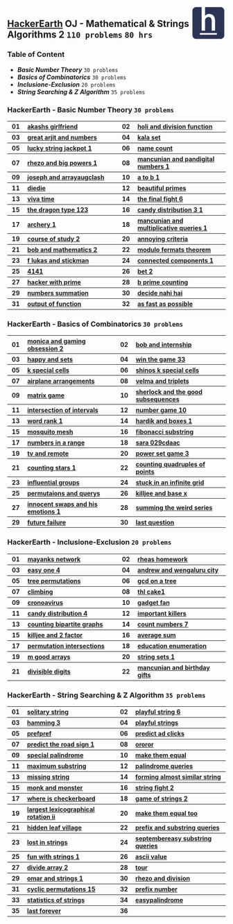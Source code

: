 <img align="right" width="80" src="/logos/hackerearth.jpg">

## [HackerEarth](https://hackerearth.com/) OJ - Mathematical & Strings Algorithms 2 `110 problems` `80 hrs`

### Table of Content

- ***Basic Number Theory***            `30 problems`
- ***Basics of Combinatorics***        `30 problems`
- ***Inclusione-Exclusion***           `20 problems`
- ***String Searching & Z Algorithm*** `35 problems`

### HackerEarth - Basic Number Theory `30 problems`

<table>
    <tbody>
        <tr>
            <th align="center" width="50px">01</th><th align="left" width="550px"><a href="https://www.hackerearth.com/practice/math/number-theory/basic-number-theory-2/practice-problems/algorithm/akashs-girlfriend/">akashs girlfriend</a></th>
            <th align="center" width="50px">02</th><th align="left" width="550px"><a href="https://www.hackerearth.com/practice/math/number-theory/basic-number-theory-2/practice-problems/algorithm/holi-and-division-function-1dfc3294/">holi and division function</a></th>
        </tr>
        <tr>
            <th align="center" width="50px">03</th><th align="left" width="550px"><a href="https://www.hackerearth.com/practice/math/number-theory/basic-number-theory-1/practice-problems/algorithm/great-arjit-and-numbers/">great arjit and numbers</a></th>
            <th align="center" width="50px">04</th><th align="left" width="550px"><a href="https://www.hackerearth.com/practice/math/number-theory/basic-number-theory-1/practice-problems/algorithm/kala-set/">kala set</a></th>
        </tr>
        <tr>
            <th align="center" width="50px">05</th><th align="left" width="550px"><a href="https://www.hackerearth.com/practice/math/number-theory/basic-number-theory-1/practice-problems/algorithm/lucky-string-jackpot-1/">lucky string jackpot 1</a></th>
            <th align="center" width="50px">06</th><th align="left" width="550px"><a href="https://www.hackerearth.com/practice/math/number-theory/basic-number-theory-1/practice-problems/algorithm/name-count/">name count</a></th>
        </tr>
        <tr>
            <th align="center" width="50px">07</th><th align="left" width="550px"><a href="https://www.hackerearth.com/practice/math/number-theory/basic-number-theory-1/practice-problems/algorithm/rhezo-and-big-powers-1/">rhezo and big powers 1</a></th>
            <th align="center" width="50px">08</th><th align="left" width="550px"><a href="https://www.hackerearth.com/practice/math/number-theory/basic-number-theory-1/practice-problems/algorithm/mancunian-and-pandigital-numbers-1/">mancunian and pandigital numbers 1</a></th>
        </tr>
        <tr>
            <th align="center" width="50px">09</th><th align="left" width="550px"><a href="https://www.hackerearth.com/practice/math/number-theory/basic-number-theory-1/practice-problems/algorithm/joseph-and-arrayaugclash/">joseph and arrayaugclash</a></th>
            <th align="center" width="50px">10</th><th align="left" width="550px"><a href="https://www.hackerearth.com/practice/math/number-theory/basic-number-theory-1/practice-problems/algorithm/a-to-b-1/">a to b 1</a></th>
        </tr>
        <tr>
            <th align="center" width="50px">11</th><th align="left" width="550px"><a href="https://www.hackerearth.com/practice/math/number-theory/basic-number-theory-1/practice-problems/algorithm/diedie/">diedie</a></th>
            <th align="center" width="50px">12</th><th align="left" width="550px"><a href="https://www.hackerearth.com/practice/math/number-theory/basic-number-theory-1/practice-problems/algorithm/beautiful-primes/">beautiful primes</a></th>
        </tr>
        <tr>
            <th align="center" width="50px">13</th><th align="left" width="550px"><a href="https://www.hackerearth.com/practice/math/number-theory/basic-number-theory-1/practice-problems/algorithm/viva-time/">viva time</a></th>
            <th align="center" width="50px">14</th><th align="left" width="550px"><a href="https://www.hackerearth.com/practice/math/number-theory/basic-number-theory-1/practice-problems/algorithm/the-final-fight-6/">the final fight 6</a></th>
        </tr>
        <tr>
            <th align="center" width="50px">15</th><th align="left" width="550px"><a href="https://www.hackerearth.com/practice/math/number-theory/basic-number-theory-1/practice-problems/algorithm/the-dragon-type-123/">the dragon type 123</a></th>
            <th align="center" width="50px">16</th><th align="left" width="550px"><a href="https://www.hackerearth.com/practice/math/number-theory/basic-number-theory-1/practice-problems/algorithm/candy-distribution-3-1/">candy distribution 3 1</a></th>
        </tr>
        <tr>
            <th align="center" width="50px">17</th><th align="left" width="550px"><a href="https://www.hackerearth.com/practice/math/number-theory/basic-number-theory-1/practice-problems/algorithm/archery-1/">archery 1</a></th>
            <th align="center" width="50px">18</th><th align="left" width="550px"><a href="https://www.hackerearth.com/practice/math/number-theory/basic-number-theory-1/practice-problems/algorithm/mancunian-and-multiplicative-queries-1/">mancunian and multiplicative queries 1</a></th>
        </tr>
        <tr>
            <th align="center" width="50px">19</th><th align="left" width="550px"><a href="https://www.hackerearth.com/practice/math/number-theory/basic-number-theory-1/practice-problems/algorithm/course-of-study-2/">course of study 2</a></th>
            <th align="center" width="50px">20</th><th align="left" width="550px"><a href="https://www.hackerearth.com/practice/math/number-theory/basic-number-theory-1/practice-problems/golf/annoying-criteria/">annoying criteria</a></th>
        </tr>
        <tr>
            <th align="center" width="50px">21</th><th align="left" width="550px"><a href="https://www.hackerearth.com/practice/math/number-theory/basic-number-theory-1/practice-problems/algorithm/bob-and-mathematics-2/">bob and mathematics 2</a></th>
            <th align="center" width="50px">22</th><th align="left" width="550px"><a href="https://www.hackerearth.com/practice/math/number-theory/basic-number-theory-1/practice-problems/algorithm/modulo-fermats-theorem-728658be/">modulo fermats theorem</a></th>
        </tr>
        <tr>
            <th align="center" width="50px">23</th><th align="left" width="550px"><a href="https://www.hackerearth.com/practice/math/number-theory/basic-number-theory-1/practice-problems/algorithm/f-lukas-and-stickman/">f lukas and stickman</a></th>
            <th align="center" width="50px">24</th><th align="left" width="550px"><a href="https://www.hackerearth.com/practice/math/number-theory/basic-number-theory-1/practice-problems/algorithm/connected-components-1/">connected components 1</a></th>
        </tr>
        <tr>
            <th align="center" width="50px">25</th><th align="left" width="550px"><a href="https://www.hackerearth.com/practice/math/number-theory/basic-number-theory-2/practice-problems/algorithm/4141/">4141</a></th>
            <th align="center" width="50px">26</th><th align="left" width="550px"><a href="https://www.hackerearth.com/practice/math/number-theory/basic-number-theory-2/practice-problems/algorithm/bet-2/">bet 2</a></th>
        </tr>
        <tr>
            <th align="center" width="50px">27</th><th align="left" width="550px"><a href="https://www.hackerearth.com/practice/math/number-theory/basic-number-theory-2/practice-problems/algorithm/hacker-with-prime-bebe28ac/">hacker with prime</a></th>
            <th align="center" width="50px">28</th><th align="left" width="550px"><a href="https://www.hackerearth.com/practice/math/number-theory/basic-number-theory-2/practice-problems/algorithm/b-prime-counting/">b prime counting</a></th>
        </tr>
        <tr>
            <th align="center" width="50px">29</th><th align="left" width="550px"><a href="https://www.hackerearth.com/practice/math/number-theory/basic-number-theory-2/practice-problems/algorithm/numbers-summation/">numbers summation</a></th>
            <th align="center" width="50px">30</th><th align="left" width="550px"><a href="https://www.hackerearth.com/practice/math/number-theory/basic-number-theory-2/practice-problems/algorithm/decide-nahi-hai/">decide nahi hai</a></th>
        </tr>
        <tr>
            <th align="center" width="50px">31</th><th align="left" width="550px"><a href="https://www.hackerearth.com/practice/math/number-theory/basic-number-theory-2/practice-problems/algorithm/output-of-function-14aa5863/">output of function</a></th>
            <th align="center" width="50px">32</th><th align="left" width="550px"><a href="https://www.hackerearth.com/practice/math/number-theory/basic-number-theory-2/practice-problems/algorithm/as-fast-as-possible-2c144111/">as fast as possible</a></th>
        </tr>
    </tbody>
</table>

### HackerEarth - Basics of Combinatorics `30 problems`

<table>
    <tbody>
        <tr>
            <th align="center" width="50px">01</th><th align="left" width="550px"><a href="https://www.hackerearth.com/practice/math/combinatorics/basics-of-combinatorics/practice-problems/algorithm/monica-and-gaming-obsession-2/">monica and gaming obsession 2</a></th>
            <th align="center" width="50px">02</th><th align="left" width="550px"><a href="https://www.hackerearth.com/practice/math/combinatorics/basics-of-combinatorics/practice-problems/algorithm/bob-and-internship/">bob and internship</a></th>
        </tr>
        <tr>
            <th align="center" width="50px">03</th><th align="left" width="550px"><a href="https://www.hackerearth.com/practice/math/combinatorics/basics-of-combinatorics/practice-problems/algorithm/happy-and-sets/">happy and sets</a></th>
            <th align="center" width="50px">04</th><th align="left" width="550px"><a href="https://www.hackerearth.com/practice/math/combinatorics/basics-of-combinatorics/practice-problems/algorithm/win-the-game-33/">win the game 33</a></th>
        </tr>
        <tr>
            <th align="center" width="50px">05</th><th align="left" width="550px"><a href="https://www.hackerearth.com/practice/math/combinatorics/basics-of-combinatorics/practice-problems/algorithm/k-special-cells-93550252/">k special cells</a></th>
            <th align="center" width="50px">06</th><th align="left" width="550px"><a href="https://www.hackerearth.com/practice/math/combinatorics/basics-of-combinatorics/practice-problems/algorithm/shinos-k-special-cells-c8538ebb/">shinos k special cells</a></th>
        </tr>
        <tr>
            <th align="center" width="50px">07</th><th align="left" width="550px"><a href="https://www.hackerearth.com/practice/math/combinatorics/basics-of-combinatorics/practice-problems/algorithm/airplane-arrangements-4d8a1bca/">airplane arrangements</a></th>
            <th align="center" width="50px">08</th><th align="left" width="550px"><a href="https://www.hackerearth.com/practice/math/combinatorics/basics-of-combinatorics/practice-problems/algorithm/velma-and-triplets/">velma and triplets</a></th>
        </tr>
        <tr>
            <th align="center" width="50px">09</th><th align="left" width="550px"><a href="https://www.hackerearth.com/practice/math/combinatorics/basics-of-combinatorics/practice-problems/approximate/matrix-game-9febd80a/">matrix game</a></th>
            <th align="center" width="50px">10</th><th align="left" width="550px"><a href="https://www.hackerearth.com/practice/math/combinatorics/basics-of-combinatorics/practice-problems/algorithm/sherlock-and-the-good-subsequences-0635a484/">sherlock and the good subsequences</a></th>
        </tr>
        <tr>
            <th align="center" width="50px">11</th><th align="left" width="550px"><a href="https://www.hackerearth.com/practice/math/combinatorics/basics-of-combinatorics/practice-problems/algorithm/intersection-of-intervals-73b0d7a8/">intersection of intervals</a></th>
            <th align="center" width="50px">12</th><th align="left" width="550px"><a href="https://www.hackerearth.com/practice/math/combinatorics/basics-of-combinatorics/practice-problems/algorithm/number-game-10/">number game 10</a></th>
        </tr>
        <tr>
            <th align="center" width="50px">13</th><th align="left" width="550px"><a href="https://www.hackerearth.com/practice/math/combinatorics/basics-of-combinatorics/practice-problems/algorithm/word-rank-1/">word rank 1</a></th>
            <th align="center" width="50px">14</th><th align="left" width="550px"><a href="https://www.hackerearth.com/practice/math/combinatorics/basics-of-combinatorics/practice-problems/algorithm/hardik-and-boxes-1/">hardik and boxes 1</a></th>
        </tr>
        <tr>
            <th align="center" width="50px">15</th><th align="left" width="550px"><a href="https://www.hackerearth.com/practice/math/combinatorics/basics-of-combinatorics/practice-problems/algorithm/mosquito-mesh-db48986b/">mosquito mesh</a></th>
            <th align="center" width="50px">16</th><th align="left" width="550px"><a href="https://www.hackerearth.com/practice/math/combinatorics/basics-of-combinatorics/practice-problems/algorithm/fibonacci-substring/">fibonacci substring</a></th>
        </tr>
        <tr>
            <th align="center" width="50px">17</th><th align="left" width="550px"><a href="https://www.hackerearth.com/practice/math/combinatorics/basics-of-combinatorics/practice-problems/algorithm/numbers-in-a-range-be689998/">numbers in a range</a></th>
            <th align="center" width="50px">18</th><th align="left" width="550px"><a href="https://www.hackerearth.com/practice/math/combinatorics/basics-of-combinatorics/practice-problems/algorithm/sara-029cdaac/">sara 029cdaac</a></th>
        </tr>
        <tr>
            <th align="center" width="50px">19</th><th align="left" width="550px"><a href="https://www.hackerearth.com/practice/math/combinatorics/basics-of-combinatorics/practice-problems/algorithm/tv-and-remote-183262c5/">tv and remote</a></th>
            <th align="center" width="50px">20</th><th align="left" width="550px"><a href="https://www.hackerearth.com/practice/math/combinatorics/basics-of-combinatorics/practice-problems/algorithm/power-set-game-3/">power set game 3</a></th>
        </tr>
        <tr>
            <th align="center" width="50px">21</th><th align="left" width="550px"><a href="https://www.hackerearth.com/practice/math/combinatorics/basics-of-combinatorics/practice-problems/algorithm/counting-stars-1/">counting stars 1</a></th>
            <th align="center" width="50px">22</th><th align="left" width="550px"><a href="https://www.hackerearth.com/practice/math/combinatorics/basics-of-combinatorics/practice-problems/algorithm/counting-quadruples-of-points-26250f44/">counting quadruples of points</a></th>
        </tr>
        <tr>
            <th align="center" width="50px">23</th><th align="left" width="550px"><a href="https://www.hackerearth.com/practice/math/combinatorics/basics-of-combinatorics/practice-problems/algorithm/influential-groups-f5b40db9/">influential groups</a></th>
            <th align="center" width="50px">24</th><th align="left" width="550px"><a href="https://www.hackerearth.com/practice/math/combinatorics/basics-of-combinatorics/practice-problems/algorithm/stuck-in-an-infinite-grid-49ff62d2/">stuck in an infinite grid</a></th>
        </tr>
        <tr>
            <th align="center" width="50px">25</th><th align="left" width="550px"><a href="https://www.hackerearth.com/practice/math/combinatorics/basics-of-combinatorics/practice-problems/algorithm/permutaions-and-querys-52af7b15/">permutaions and querys</a></th>
            <th align="center" width="50px">26</th><th align="left" width="550px"><a href="https://www.hackerearth.com/practice/math/combinatorics/basics-of-combinatorics/practice-problems/algorithm/killjee-and-base-x-b6698888/">killjee and base x</a></th>
        </tr>
        <tr>
            <th align="center" width="50px">27</th><th align="left" width="550px"><a href="https://www.hackerearth.com/practice/math/combinatorics/basics-of-combinatorics/practice-problems/algorithm/innocent-swaps-and-his-emotions-1/">innocent swaps and his emotions 1</a></th>
            <th align="center" width="50px">28</th><th align="left" width="550px"><a href="https://www.hackerearth.com/practice/math/combinatorics/basics-of-combinatorics/practice-problems/algorithm/summing-the-weird-series-12c1cec6/">summing the weird series</a></th>
        </tr>
        <tr>
            <th align="center" width="50px">29</th><th align="left" width="550px"><a href="https://www.hackerearth.com/practice/math/combinatorics/basics-of-combinatorics/practice-problems/algorithm/future-failure-d516bdf2/">future failure</a></th>
            <th align="center" width="50px">30</th><th align="left" width="550px"><a href="https://www.hackerearth.com/practice/math/combinatorics/basics-of-combinatorics/practice-problems/algorithm/last-question-3b04d266-f6d8f210/">last question</a></th>
        </tr>
    </tbody>
</table>

### HackerEarth - Inclusione-Exclusion `20 problems`

<table>
    <tbody>
        <tr>
            <th align="center" width="50px">01</th><th align="left" width="550px"><a href="https://www.hackerearth.com/practice/math/combinatorics/inclusion-exclusion/practice-problems/algorithm/mayanks-network/">mayanks network</a></th>
            <th align="center" width="50px">02</th><th align="left" width="550px"><a href="https://www.hackerearth.com/practice/math/combinatorics/inclusion-exclusion/practice-problems/algorithm/rheas-homework/">rheas homework</a></th>
        </tr>
        <tr>
            <th align="center" width="50px">03</th><th align="left" width="550px"><a href="https://www.hackerearth.com/practice/math/combinatorics/inclusion-exclusion/practice-problems/algorithm/easy-one-4/">easy one 4</a></th>
            <th align="center" width="50px">04</th><th align="left" width="550px"><a href="https://www.hackerearth.com/practice/math/combinatorics/inclusion-exclusion/practice-problems/algorithm/andrew-and-wengaluru-city/">andrew and wengaluru city</a></th>
        </tr>
        <tr>
            <th align="center" width="50px">05</th><th align="left" width="550px"><a href="https://www.hackerearth.com/practice/math/combinatorics/inclusion-exclusion/practice-problems/algorithm/tree-permutations/">tree permutations</a></th>
            <th align="center" width="50px">06</th><th align="left" width="550px"><a href="https://www.hackerearth.com/practice/math/combinatorics/inclusion-exclusion/practice-problems/algorithm/gcd-on-a-tree/">gcd on a tree</a></th>
        </tr>
        <tr>
            <th align="center" width="50px">07</th><th align="left" width="550px"><a href="https://www.hackerearth.com/practice/math/combinatorics/inclusion-exclusion/practice-problems/algorithm/climbing-2e2d637a/">climbing</a></th>
            <th align="center" width="50px">08</th><th align="left" width="550px"><a href="https://www.hackerearth.com/practice/math/combinatorics/inclusion-exclusion/practice-problems/algorithm/thl-cake1/">thl cake1</a></th>
        </tr>
        <tr>
            <th align="center" width="50px">09</th><th align="left" width="550px"><a href="https://www.hackerearth.com/practice/math/combinatorics/inclusion-exclusion/practice-problems/algorithm/cronoavirus/">cronoavirus</a></th>
            <th align="center" width="50px">10</th><th align="left" width="550px"><a href="https://www.hackerearth.com/practice/math/combinatorics/inclusion-exclusion/practice-problems/algorithm/gadget-fan/">gadget fan</a></th>
        </tr>
        <tr>
            <th align="center" width="50px">11</th><th align="left" width="550px"><a href="https://www.hackerearth.com/practice/math/combinatorics/inclusion-exclusion/practice-problems/algorithm/candy-distribution-4/">candy distribution 4</a></th>
            <th align="center" width="50px">12</th><th align="left" width="550px"><a href="https://www.hackerearth.com/practice/math/combinatorics/inclusion-exclusion/practice-problems/algorithm/important-killers-5990f168/">important killers</a></th>
        </tr>
        <tr>
            <th align="center" width="50px">13</th><th align="left" width="550px"><a href="https://www.hackerearth.com/practice/math/combinatorics/inclusion-exclusion/practice-problems/algorithm/counting-bipartite-graphs-b7517e70/">counting bipartite graphs</a></th>
            <th align="center" width="50px">14</th><th align="left" width="550px"><a href="https://www.hackerearth.com/practice/math/combinatorics/inclusion-exclusion/practice-problems/algorithm/count-numbers-7/">count numbers 7</a></th>
        </tr>
        <tr>
            <th align="center" width="50px">15</th><th align="left" width="550px"><a href="https://www.hackerearth.com/practice/math/combinatorics/inclusion-exclusion/practice-problems/algorithm/killjee-and-2-factor-8f3ac3a5/">killjee and 2 factor</a></th>
            <th align="center" width="50px">16</th><th align="left" width="550px"><a href="https://www.hackerearth.com/practice/math/combinatorics/inclusion-exclusion/practice-problems/algorithm/average-sum/">average sum</a></th>
        </tr>
        <tr>
            <th align="center" width="50px">17</th><th align="left" width="550px"><a href="https://www.hackerearth.com/practice/math/combinatorics/inclusion-exclusion/practice-problems/algorithm/permutation-intersections/">permutation intersections</a></th>
            <th align="center" width="50px">18</th><th align="left" width="550px"><a href="https://www.hackerearth.com/practice/math/combinatorics/inclusion-exclusion/practice-problems/algorithm/education-enumeration/">education enumeration</a></th>
        </tr>
        <tr>
            <th align="center" width="50px">19</th><th align="left" width="550px"><a href="https://www.hackerearth.com/practice/math/combinatorics/inclusion-exclusion/practice-problems/algorithm/m-good-arrays/">m good arrays</a></th>
            <th align="center" width="50px">20</th><th align="left" width="550px"><a href="https://www.hackerearth.com/practice/math/combinatorics/inclusion-exclusion/practice-problems/algorithm/string-sets-1-d9d9e893/">string sets 1</a></th>
        </tr>
        <tr>
            <th align="center" width="50px">21</th><th align="left" width="550px"><a href="https://www.hackerearth.com/practice/math/combinatorics/inclusion-exclusion/practice-problems/algorithm/divisible-digits/">divisible digits</a></th>
            <th align="center" width="50px">22</th><th align="left" width="550px"><a href="https://www.hackerearth.com/practice/math/combinatorics/inclusion-exclusion/practice-problems/algorithm/mancunian-and-birthday-gifts-d44faa15/">mancunian and birthday gifts</a></th>
        </tr>
    </tbody>
</table>

### HackerEarth - String Searching & Z Algorithm `35 problems`

<table>
    <tbody>
        <tr>
            <th align="center" width="50px">01</th><th align="left" width="550px"><a href="https://www.hackerearth.com/practice/algorithms/string-algorithm/string-searching/practice-problems/algorithm/solitary-string/">solitary string</a></th>
            <th align="center" width="50px">02</th><th align="left" width="550px"><a href="https://www.hackerearth.com/practice/algorithms/string-algorithm/string-searching/practice-problems/algorithm/playful-string-6/">playful string 6</a></th>
        </tr>
        <tr>
            <th align="center" width="50px">03</th><th align="left" width="550px"><a href="https://www.hackerearth.com/practice/algorithms/string-algorithm/string-searching/practice-problems/algorithm/hamming-3/">hamming 3</a></th>
            <th align="center" width="50px">04</th><th align="left" width="550px"><a href="https://www.hackerearth.com/practice/algorithms/string-algorithm/string-searching/practice-problems/algorithm/playful-strings/">playful strings</a></th>
        </tr>
        <tr>
            <th align="center" width="50px">05</th><th align="left" width="550px"><a href="https://www.hackerearth.com/practice/algorithms/string-algorithm/string-searching/practice-problems/algorithm/prefpref/">prefpref</a></th>
            <th align="center" width="50px">06</th><th align="left" width="550px"><a href="https://www.hackerearth.com/practice/algorithms/string-algorithm/string-searching/practice-problems/machine-learning/predict-ad-clicks/">predict ad clicks</a></th>
        </tr>
        <tr>
            <th align="center" width="50px">07</th><th align="left" width="550px"><a href="https://www.hackerearth.com/practice/algorithms/string-algorithm/string-searching/practice-problems/machine-learning/predict-the-road-sign-1/">predict the road sign 1</a></th>
            <th align="center" width="50px">08</th><th align="left" width="550px"><a href="https://www.hackerearth.com/practice/algorithms/string-algorithm/string-searching/practice-problems/algorithm/ororor-5ea10c51/">ororor</a></th>
        </tr>
        <tr>
            <th align="center" width="50px">09</th><th align="left" width="550px"><a href="https://www.hackerearth.com/practice/algorithms/string-algorithm/string-searching/practice-problems/algorithm/special-palindrome-11f52457/">special palindrome</a></th>
            <th align="center" width="50px">10</th><th align="left" width="550px"><a href="https://www.hackerearth.com/practice/algorithms/string-algorithm/string-searching/practice-problems/algorithm/make-them-equal-ac0bab4a/">make them equal</a></th>
        </tr>
        <tr>
            <th align="center" width="50px">11</th><th align="left" width="550px"><a href="https://www.hackerearth.com/practice/algorithms/string-algorithm/string-searching/practice-problems/algorithm/maximum-substring-9b97fc5f/">maximum substring</a></th>
            <th align="center" width="50px">12</th><th align="left" width="550px"><a href="https://www.hackerearth.com/practice/algorithms/string-algorithm/string-searching/practice-problems/algorithm/palindrome-queries-eefd5c23/">palindrome queries</a></th>
        </tr>
        <tr>
            <th align="center" width="50px">13</th><th align="left" width="550px"><a href="https://www.hackerearth.com/practice/algorithms/string-algorithm/string-searching/practice-problems/algorithm/missing-string-c28c0934/">missing string</a></th>
            <th align="center" width="50px">14</th><th align="left" width="550px"><a href="https://www.hackerearth.com/practice/algorithms/string-algorithm/string-searching/practice-problems/algorithm/forming-almost-similar-string-d551fc3d/">forming almost similar string</a></th>
        </tr>
        <tr>
            <th align="center" width="50px">15</th><th align="left" width="550px"><a href="https://www.hackerearth.com/practice/algorithms/string-algorithm/string-searching/practice-problems/algorithm/monk-and-monster-1acbb78c/">monk and monster</a></th>
            <th align="center" width="50px">16</th><th align="left" width="550px"><a href="https://www.hackerearth.com/practice/algorithms/string-algorithm/string-searching/practice-problems/algorithm/string-fight-2/">string fight 2</a></th>
        </tr>
        <tr>
            <th align="center" width="50px">17</th><th align="left" width="550px"><a href="https://www.hackerearth.com/practice/algorithms/string-algorithm/string-searching/practice-problems/algorithm/where-is-checkerboard/">where is checkerboard</a></th>
            <th align="center" width="50px">18</th><th align="left" width="550px"><a href="https://www.hackerearth.com/practice/algorithms/string-algorithm/string-searching/practice-problems/algorithm/game-of-strings-2/">game of strings 2</a></th>
        </tr>
        <tr>
            <th align="center" width="50px">19</th><th align="left" width="550px"><a href="https://www.hackerearth.com/practice/algorithms/string-algorithm/string-searching/practice-problems/algorithm/largest-lexicographical-rotation-ii/">largest lexicographical rotation ii</a></th>
            <th align="center" width="50px">20</th><th align="left" width="550px"><a href="https://www.hackerearth.com/practice/algorithms/string-algorithm/string-searching/practice-problems/algorithm/make-them-equal-too-89585e71/">make them equal too</a></th>
        </tr>
        <tr>
            <th align="center" width="50px">21</th><th align="left" width="550px"><a href="https://www.hackerearth.com/practice/algorithms/string-algorithm/string-searching/practice-problems/algorithm/hidden-leaf-village-790b2618/">hidden leaf village</a></th>
            <th align="center" width="50px">22</th><th align="left" width="550px"><a href="https://www.hackerearth.com/practice/algorithms/string-algorithm/string-searching/practice-problems/algorithm/prefix-and-substring-queries-87616b64/">prefix and substring queries</a></th>
        </tr>
        <tr>
            <th align="center" width="50px">23</th><th align="left" width="550px"><a href="https://www.hackerearth.com/practice/algorithms/string-algorithm/string-searching/practice-problems/algorithm/lost-in-strings-11fa4a5d/">lost in strings</a></th>
            <th align="center" width="50px">24</th><th align="left" width="550px"><a href="https://www.hackerearth.com/practice/algorithms/string-algorithm/string-searching/practice-problems/algorithm/septembereasy-substring-queries-f75c15fc/">septembereasy substring queries</a></th>
        </tr>
        <tr>
            <th align="center" width="50px">25</th><th align="left" width="550px"><a href="https://www.hackerearth.com/practice/algorithms/string-algorithm/string-searching/practice-problems/algorithm/fun-with-strings-1/">fun with strings 1</a></th>
            <th align="center" width="50px">26</th><th align="left" width="550px"><a href="https://www.hackerearth.com/practice/algorithms/string-algorithm/z-algorithm/practice-problems/algorithm/ascii-value/">ascii value</a></th>
        </tr>
        <tr>
            <th align="center" width="50px">27</th><th align="left" width="550px"><a href="https://www.hackerearth.com/practice/algorithms/string-algorithm/z-algorithm/practice-problems/algorithm/divide-array-2/">divide array 2</a></th>
            <th align="center" width="50px">28</th><th align="left" width="550px"><a href="https://www.hackerearth.com/practice/algorithms/string-algorithm/z-algorithm/practice-problems/algorithm/tour/">tour</a></th>
        </tr>
        <tr>
            <th align="center" width="50px">29</th><th align="left" width="550px"><a href="https://www.hackerearth.com/practice/algorithms/string-algorithm/z-algorithm/practice-problems/algorithm/omar-and-strings-1/">omar and strings 1</a></th>
            <th align="center" width="50px">30</th><th align="left" width="550px"><a href="https://www.hackerearth.com/practice/algorithms/string-algorithm/z-algorithm/practice-problems/algorithm/rhezo-and-division/">rhezo and division</a></th>
        </tr>
        <tr>
            <th align="center" width="50px">31</th><th align="left" width="550px"><a href="https://www.hackerearth.com/practice/algorithms/string-algorithm/z-algorithm/practice-problems/algorithm/cyclic-permutations-15/">cyclic permutations 15</a></th>
            <th align="center" width="50px">32</th><th align="left" width="550px"><a href="https://www.hackerearth.com/practice/algorithms/string-algorithm/z-algorithm/practice-problems/algorithm/prefix-number-f5c76976/">prefix number</a></th>
        </tr>
        <tr>
            <th align="center" width="50px">33</th><th align="left" width="550px"><a href="https://www.hackerearth.com/practice/algorithms/string-algorithm/z-algorithm/practice-problems/algorithm/statistics-of-strings-3bec3843/">statistics of strings</a></th>
            <th align="center" width="50px">34</th><th align="left" width="550px"><a href="https://www.hackerearth.com/practice/algorithms/string-algorithm/manachars-algorithm/practice-problems/algorithm/easypalindrome-8671e4e3/">easypalindrome</a></th>
        </tr>
        <tr>
            <th align="center" width="50px">35</th><th align="left" width="550px"><a href="https://www.hackerearth.com/practice/algorithms/string-algorithm/manachars-algorithm/practice-problems/algorithm/last-forever/">last forever</a></th>
            <th align="center" width="50px">36</th><th align="left" width="550px"><a href=""></a></th>
        </tr>
    </tbody>
</table>
